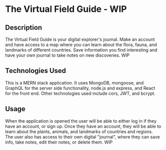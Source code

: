 # The Virtual Field Guide - WIP

## Description

The Virtual Field Guide is your digital explorer's journal. Make an account and have access to a map where you can learn about the flora, fauna, and landmarks of different countries. Save information you find interesting and have your own journal to take notes on new discoveries. WIP

## Technologies Used

This is a MERN stack application. It uses MongoDB, mongoose, and GraphQL for the server side functionality, node.js and express, and React for the front end. Other technologies used include cors, JWT, and bcrypt. 


## Usage

When the application is opened the user will be able to either log in if they have an account, or sign up. Once they have an account, they will be able to learn about the plants, animals, and landmarks of countries and regions. The user also has access to their own digital "journal", where they can save info, take notes, edit their notes, or delete them. WIP



